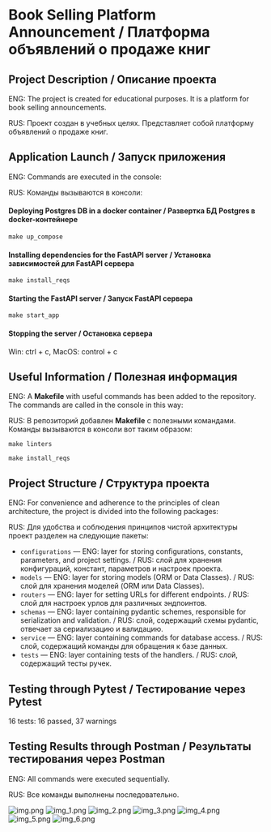 # Book Selling Platform Announcement / Платформа объявлений о продаже книг

## Project Description / Описание проекта

ENG: The project is created for educational purposes. It is a platform for book selling announcements.

RUS: Проект создан в учебных целях. Представляет собой платформу объявлений о продаже книг.

## Application Launch / Запуск приложения

ENG: Commands are executed in the console:

RUS: Команды вызываются в консоли:

#### Deploying Postgres DB in a docker container / Развертка БД Postgres в docker-контейнере
```shell
make up_compose
```
#### Installing dependencies for the FastAPI server / Установка зависимостей для FastAPI сервера
```shell
make install_reqs
```
#### Starting the FastAPI server / Запуск FastAPI сервера
```shell
make start_app
```

#### Stopping the server / Остановка сервера

Win: ctrl + c, MacOS: control + c

## Useful Information / Полезная информация

ENG: A **Makefile** with useful commands has been added to the repository. The commands are called in the console in this way:

RUS: В репозиторий добавлен **Makefile** с полезными командами. Команды вызываются в консоли вот таким образом:

```shell
make linters

make install_reqs
```
## Project Structure / Структура проекта

ENG: For convenience and adherence to the principles of clean architecture, the project is divided into the following packages:

RUS: Для удобства и соблюдения принципов чистой архитектуры проект разделен на следующие пакеты:

- `configurations` — ENG: layer for storing configurations, constants, parameters, and project settings. / RUS: слой для хранения конфигураций, констант, параметров и настроек проекта.
- `models` — ENG: layer for storing models (ORM or Data Classes). / RUS: слой для хранения моделей (ORM или Data Classes).
- `routers` — ENG: layer for setting URLs for different endpoints. / RUS: слой для настроек урлов для различных эндпоинтов.
- `schemas` — ENG: layer containing pydantic schemes, responsible for serialization and validation. / RUS: слой, содержащий схемы pydantic, отвечает за сериализацию и валидацию.
- `service` — ENG: layer containing commands for database access. / RUS: слой, содержащий команды для обращения к базе данных.
- `tests` — ENG: layer containing tests of the handlers. / RUS: слой, содержащий тесты ручек.

## Testing through Pytest / Тестирование через Pytest

16 tests: 16 passed, 37 warnings

## Testing Results through Postman / Результаты тестирования через Postman

ENG: All commands were executed sequentially.

RUS: Все команды выполнены последовательно.

![img.png](readme_images/post_seller.png)
![img_1.png](readme_images/post_token.png)
![img_2.png](readme_images/get_seller_1.png)
![img_3.png](readme_images/post_books.png)
![img_4.png](readme_images/get_seller_2.png)
![img_5.png](readme_images/put_seller.png)
![img_6.png](readme_images/get_seller_3.png)